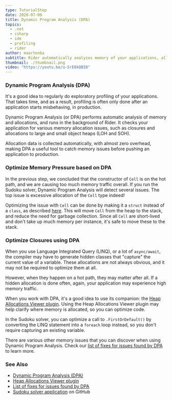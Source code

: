 ```yaml
---
type: TutorialStep
date: 2020-07-06
title: Dynamic Program Analysis (DPA)
topics:
  - .net
  - csharp
  - ide
  - profiling
  - rider
author: maartenba
subtitle: Rider automatically analyzes memory of your applications, all the time!
thumbnail: ./thumbnail.png
video: "https://youtu.be/u-SrE8kQBI0"
---
```


### Dynamic Program Analysis (DPA)

It's a good idea to regularly do exploratory profiling of your applications. That takes time, and as a result, profiling is often only done after an application starts misbehaving, in production.

Dynamic Program Analysis (or DPA) performs automatic analysis of memory and allocations, and runs in the background of Rider.
It checks your application for various memory allocation issues, such as closures and allocations to large and small object heaps (LOH and SOH).

Allocation data is collected automatically, with almost zero overhead, making DPA a useful tool to catch memory issues before pushing an application to production.

### Optimize Memory Pressure based on DPA

In the previous step, we concluded that the constructor of `Cell` is on the hot path, and we are causing too much memory traffic overall. If you run the Sudoku solver, Dynamic Program Analysis will detect several issues. The top issue is excessive allocation of the `Cell` type indeed!

Optimizing the issue with `Cell` can be done by making it a `struct` instead of a `class`, as described [here](https://blog.jetbrains.com/dotnet/2020/03/31/auto-detect-memory-issues-app-dynamic-program-analysis-rider-2020-1/).
This will move `Cell` from the heap to the stack, and reduce the need for garbage collection. Since all `Cell` are short-lived and don't take up much memory per instance, it's safe to move these to the stack.

### Optimize Closures using DPA

When you use Language Integrated Query (LINQ), or a lot of `async/await`, the compiler may have to generate hidden classes that "capture" the current value of a variable. These allocations are not always obvious, and it may not be required to optimize them at all.

However, when they happen on a hot path, they may matter after all. If a hidden allocation is done often, again, your application may experience high memory traffic.

When you work with DPA, it's a good idea to use its companion: the [Heap Allocations Viewer plugin](https://plugins.jetbrains.com/plugin/9223-heap-allocations-viewer).
Using the Heap Allocations Viewer plugin may help clarify where memory is allocated, so you can optimize code.

In the Sudoku solver, you can optimize a call to `.FirstOrDefault()` by converting the LINQ statement into a `foreach` loop instead, so you don't require capturing an existing variable.

There are various other memory issues that you can discover when using Dynamic Program Analysis. Check our [list of fixes for issues found by DPA](https://www.jetbrains.com/help/rider/Fixing_Issues_Found_by_DPA.html) to learn more.

### See Also

- [Dynamic Program Analysis (DPA)](https://www.jetbrains.com/help/rider/Dynamic_Program_Analysis.html)
- [Heap Allocations Viewer plugin](https://plugins.jetbrains.com/plugin/9223-heap-allocations-viewer)
- [List of fixes for issues found by DPA](https://www.jetbrains.com/help/rider/Fixing_Issues_Found_by_DPA.html)
- [Sudoku solver application](https://github.com/JetBrains/DPA-demo) on GitHub
